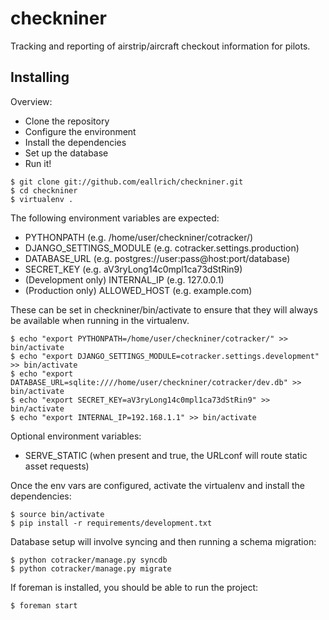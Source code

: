 checkniner
==========

Tracking and reporting of airstrip/aircraft checkout information for pilots.

Installing
----------

Overview:
+ Clone the repository
+ Configure the environment
+ Install the dependencies
+ Set up the database
+ Run it!

```shell
$ git clone git://github.com/eallrich/checkniner.git
$ cd checkniner
$ virtualenv .
```

The following environment variables are expected:
+ PYTHONPATH (e.g. /home/user/checkniner/cotracker/)
+ DJANGO_SETTINGS_MODULE (e.g. cotracker.settings.production)
+ DATABASE_URL (e.g. postgres://user:pass@host:port/database)
+ SECRET_KEY (e.g. aV3ryLong14c0mpl1ca73dStRin9)
+ (Development only) INTERNAL_IP (e.g. 127.0.0.1)
+ (Production only) ALLOWED_HOST (e.g. example.com)

These can be set in checkniner/bin/activate to ensure that they will always be available
when running in the virtualenv.

```shell
$ echo "export PYTHONPATH=/home/user/checkniner/cotracker/" >> bin/activate
$ echo "export DJANGO_SETTINGS_MODULE=cotracker.settings.development" >> bin/activate
$ echo "export DATABASE_URL=sqlite:////home/user/checkniner/cotracker/dev.db" >> bin/activate
$ echo "export SECRET_KEY=aV3ryLong14c0mpl1ca73dStRin9" >> bin/activate
$ echo "export INTERNAL_IP=192.168.1.1" >> bin/activate
```

Optional environment variables:
+ SERVE_STATIC (when present and true, the URLconf will route static asset requests)

Once the env vars are configured, activate the virtualenv and install the dependencies:

```shell
$ source bin/activate
$ pip install -r requirements/development.txt
```

Database setup will involve syncing and then running a schema migration:

```shell
$ python cotracker/manage.py syncdb
$ python cotracker/manage.py migrate
```

If foreman is installed, you should be able to run the project:

```shell
$ foreman start
```
